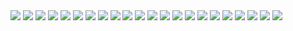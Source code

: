 <img src=dollar.avif>
<img src=exeter_pound1.avif>
<img src=exeter_pound2.avif>
<img src=exeter_pound3.avif>
<img src=goldback1.avif>
<img src=goldback3.avif>
<img src=goldback_fungible.avif>
<img src=jaypharm1.avif>
<img src=jaypharm2.avif>
<img src=jaypharm_court1.avif>
<img src=klover_man.avif>
<img src=klover_note.avif>
<img src=norton_note.avif>
<img src=ora.avif>
<img src=sealand_dollar.avif>
<img src=smoke_alarm_battery1.avif>
<img src=smoke_alarm_battery2.avif>
<img src=x61s_1.avif>
<img src=x61s_2.avif>
<img src=x61s_3.avif>
<img src=x61s_4.avif>
<img src=x61s_5.avif>

